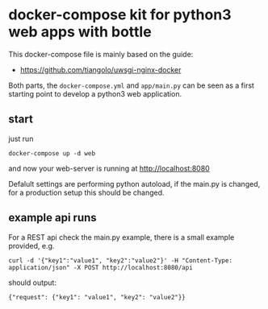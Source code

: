 # docker-compose kit for python3 web apps with bottle
This docker-compose file is mainly based on the guide:

* https://github.com/tiangolo/uwsgi-nginx-docker

Both parts, the `docker-compose.yml` and `app/main.py` can be seen as a first starting point to develop a python3 web application.

## start

just run
```
docker-compose up -d web
```
and now your web-server is running at [http://localhost:8080](http://localhost:8080)

Defalult settings are performing python autoload, if the main.py is changed, for a production setup this should be changed.


## example api runs
For a REST api check the main.py example, there is a small example provided, e.g.
```
curl -d '{"key1":"value1", "key2":"value2"}' -H "Content-Type: application/json" -X POST http://localhost:8080/api

```

should output:
```
{"request": {"key1": "value1", "key2": "value2"}}
```